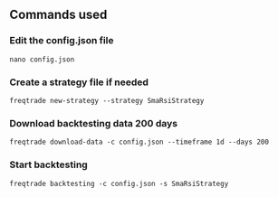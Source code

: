 ## Commands used

### Edit the config.json file

```
nano config.json
```

### Create a strategy file if needed

```
freqtrade new-strategy --strategy SmaRsiStrategy
```


### Download backtesting data 200 days

```
freqtrade download-data -c config.json --timeframe 1d --days 200
```

### Start backtesting

```
freqtrade backtesting -c config.json -s SmaRsiStrategy
```
